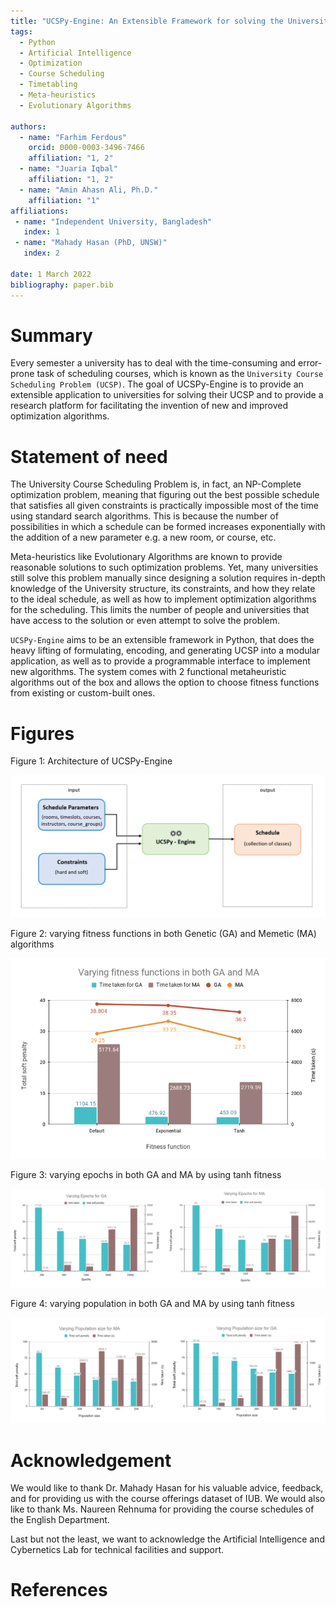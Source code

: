 ```yaml
---
title: "UCSPy-Engine: An Extensible Framework for solving the University Course Scheduling Problem"
tags:
  - Python
  - Artificial Intelligence
  - Optimization
  - Course Scheduling
  - Timetabling
  - Meta-heuristics
  - Evolutionary Algorithms

authors:
  - name: "Farhim Ferdous"
    orcid: 0000-0003-3496-7466
    affiliation: "1, 2"
  - name: "Juaria Iqbal"
    affiliation: "1, 2"
  - name: "Amin Ahasn Ali, Ph.D."
    affiliation: "1"
affiliations:
 - name: "Independent University, Bangladesh"
   index: 1
 - name: "Mahady Hasan (PhD, UNSW)"
   index: 2

date: 1 March 2022
bibliography: paper.bib
---
```


# Summary

Every semester a university has to deal with the time-consuming and error-prone task of scheduling courses, which is known as the `University Course Scheduling Problem (UCSP)`. The goal of UCSPy-Engine is to provide an extensible application to universities for solving their UCSP and to provide a research platform for facilitating the invention of new and improved optimization algorithms.

# Statement of need

The University Course Scheduling Problem is, in fact, an NP-Complete optimization problem, meaning that figuring out the best possible schedule that satisfies all given constraints is practically impossible most of the time using standard search algorithms. This is because the number of possibilities in which a schedule can be formed increases exponentially with the addition of a new parameter e.g. a new room, or course, etc.

Meta-heuristics like Evolutionary Algorithms are known to provide reasonable solutions to such optimization problems. Yet, many universities still solve this problem manually since designing a solution requires in-depth knowledge of the University structure, its constraints, and how they relate to the ideal schedule, as well as how to implement optimization algorithms for the scheduling. This limits the number of people and universities that have access to the solution or even attempt to solve the problem.

`UCSPy-Engine` aims to be an extensible framework in Python, that does the heavy lifting of formulating, encoding, and generating UCSP into a modular application, as well as to provide a programmable interface to implement new algorithms. The system comes with 2 functional metaheuristic algorithms out of the box and allows the option to choose fitness functions from existing or custom-built ones.

# Figures

Figure 1: Architecture of UCSPy-Engine

![General Structure of UCSPy-Engine.\label{fig:Flowchart}](../../data/img/UCSP_flowchart.PNG)

Figure 2: varying fitness functions in both Genetic (GA) and Memetic (MA) algorithms

![Fitness chart.\label{fig:fitnesschart1}](../../data/img/fitnesschart.PNG)

Figure 3: varying epochs in both GA and MA by using tanh fitness

![Fitness chart.\label{fig:fitnesschart2}](../../data/img/EpochVaryChart.PNG)

Figure 4: varying population in both GA and MA by using tanh fitness

![Fitness chart.\label{fig:fitnesschart3}](../../data/img/PopulationVaryChart.PNG)

# Acknowledgement

<!-- We would like to take this opportunity to convey our special appreciation and gratitude to Dr. Amin Ahsan Ali, our respected supervisor, for his guidelines and suggestions throughout the whole project. -->

We would like to thank Dr. Mahady Hasan for his valuable advice, feedback, and for providing us with the course offerings dataset of IUB. We would also like to thank Ms. Naureen Rehnuma for providing the course schedules of the English Department.

Last but not the least, we want to acknowledge the Artificial Intelligence and Cybernetics Lab for technical facilities and support.

# References
